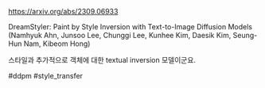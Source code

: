 https://arxiv.org/abs/2309.06933

DreamStyler: Paint by Style Inversion with Text-to-Image Diffusion Models (Namhyuk Ahn, Junsoo Lee, Chunggi Lee, Kunhee Kim, Daesik Kim, Seung-Hun Nam, Kibeom Hong)

스타일과 추가적으로 객체에 대한 textual inversion 모델이군요.

#ddpm #style_transfer 